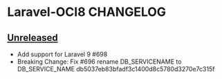 # Laravel-OCI8 CHANGELOG

## [Unreleased](https://github.com/yajra/laravel-oci8/compare/v9.0.0...9.x)

- Add support for Laravel 9 #698
- Breaking Change: Fix #696 rename DB_SERVICENAME to DB_SERVICE_NAME db5037eb83bfadf3c1400d8c5780d3270e7c315f

[Unreleased]: https://github.com/yajra/laravel-oci8/compare/v9.0.0...9.x
